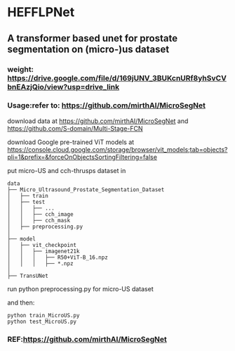 # HEFFLPNet

## A transformer based unet for prostate segmentation on (micro-)us dataset 

### weight: https://drive.google.com/file/d/169jUNV_3BUKcnURf8yhSvCVbnEAzjQio/view?usp=drive_link

### Usage:refer to: https://github.com/mirthAI/MicroSegNet
download data at https://github.com/mirthAI/MicroSegNet and https://github.com/S-domain/Multi-Stage-FCN

download Google pre-trained ViT models at https://console.cloud.google.com/storage/browser/vit_models;tab=objects?pli=1&prefix=&forceOnObjectsSortingFiltering=false

put micro-US and cch-thrusps dataset in 

```plaintext
data
├── Micro_Ultrasound_Prostate_Segmentation_Dataset
│   ├── train
│   ├── test
│   │   ├── ...
│   │   ├── cch_image
│   │   ├── cch_mask
│   ├── preprocessing.py
│
├── model
│   ├── vit_checkpoint
│   │   ├── imagenet21k
│   │   │   ├── R50+ViT-B_16.npz
│   │   │   ├── *.npz
│
├── TransUNet
```
run python preprocessing.py for micro-US dataset

and then:
```plaintext
python train_MicroUS.py
python test_MicroUS.py
```


### REF:https://github.com/mirthAI/MicroSegNet
